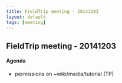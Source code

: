 ```yaml
---
title: FieldTrip meeting - 20141203
layout: default
tags: [meeting]
---
```


## FieldTrip meeting - 20141203

#### Agenda

- permissions on ~wiki/media/tutorial (TP)
